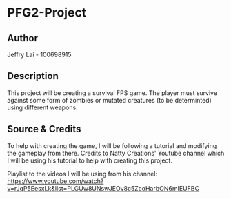 # PFG2-Project

## Author
Jeffry Lai - 100698915

## Description
This project will be creating a survival FPS game. The player must survive against some form of zombies or mutated creatures (to be determinted) using different weapons.

## Source & Credits
To help with creating the game, I will be following a tutorial and modifying the gameplay from there. Credits to Natty Creations' Youtube channel which I will be using his tutorial to help with creating this project.

Playlist to the videos I will be using from his channel:
https://www.youtube.com/watch?v=rJqP5EesxLk&list=PLGUw8UNswJEOv8c5ZcoHarbON6mIEUFBC
